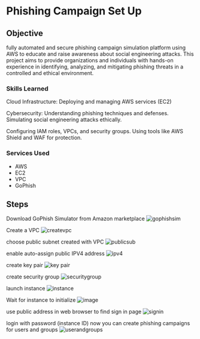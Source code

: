 # Phishing Campaign Set Up

## Objective

fully automated and secure phishing campaign simulation platform using AWS to educate and raise awareness about social engineering attacks. This project aims to provide organizations and individuals with hands-on experience in identifying, analyzing, and mitigating phishing threats in a controlled and ethical environment.

### Skills Learned

Cloud Infrastructure:
Deploying and managing AWS services (EC2)

Cybersecurity:
Understanding phishing techniques and defenses.
Simulating social engineering attacks ethically.

Configuring IAM roles, VPCs, and security groups.
Using tools like AWS Shield and WAF for protection.

### Services Used
- AWS
- EC2
- VPC
- GoPhish

## Steps

Download GoPhish Simulator from Amazon marketplace
![gophishsim](https://github.com/user-attachments/assets/6e156195-a85b-43ac-8331-22add031dc9e)

Create a VPC
![createvpc](https://github.com/user-attachments/assets/6ac653e9-72f7-44fc-bf05-3f4ad1dc704e)

choose public subnet created with VPC
![publicsub](https://github.com/user-attachments/assets/98869712-9717-43fa-9a89-5feed3e12fe9)

enable auto-assign public IPV4 address
![ipv4](https://github.com/user-attachments/assets/12e39780-eebb-4501-9bca-976f5ef024e5)

create key pair
![key pair](https://github.com/user-attachments/assets/0642e5d4-e562-4889-a616-cb052b84b614)

create security group
![securitygroup](https://github.com/user-attachments/assets/8450d206-8044-411d-b200-4ac9fc19e08c)

launch instance
![instance](https://github.com/user-attachments/assets/5e61f75d-8c3f-433d-9afa-5d3e8926a1bc)

Wait for instance to initialize 
![image](https://github.com/user-attachments/assets/79b4f23c-1819-443b-b447-409117974db4)

use public address in web browser to find sign in page
![signin](https://github.com/user-attachments/assets/2ebbeaa3-4f15-45fd-a82e-33481b997a33)

login with password (instance ID)
now you can create phishing campaigns for users and groups
![userandgroups](https://github.com/user-attachments/assets/7fa2f599-20af-4d8d-836d-d5600b19b590)

























